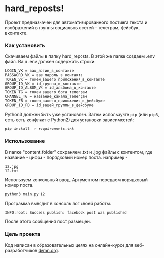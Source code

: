 # hard_reposts!

Проект предназначен для автоматизированного постинга текста и изображений в группы социальных сетей - телеграм, фейсбук, вконтакте.

### Как установить

Скачиваем файлы в папку hard_reposts. В этой же папке создаем .env файл. Ваш .env должен содержать строки:

```
LOGIN_VK = ваш_логин_в_контакте
PASSWORD_VK = ваш_пароль_в_контакте
TOKEN_VK = токен_вашего приложения_в_контакте
GROUP_ID_VK = id_группы_в_контакте
GROUP_ID_ALBUM_VK = id_альбома_в_контакте
TOKEN_TG = токен_вашего_бота_телеграм
CHANNEL_TG = название_канала_телеграм
TOKEN_FB = токен_вашего_приложения_в_фейсбуке
GROUP_ID_FB = id_вашей_группы_в_фейсбуке
```

Python3 должен быть уже установлен. 
Затем используйте `pip` (или `pip3`, есть есть конфликт с Python2) для установки зависимостей:
```
pip install -r requirements.txt
```
### Использование
В папке "content_folder" сохраняем .txt и .jpg файлы с контентом, где название - цифра - порядковый номер поста.
например -
```
12.jpg
12.txt
```
Используем консольный ввод. Аргументом передаем порядковый номер поста.
```
python3 main.py 12
```
Программа выводит в консоль лог своей работы. 

```
INFO:root: Success publish: facebook post was published
```
После этого сообщения пост размещен.

### Цель проекта

Код написан в образовательных целях на онлайн-курсе для веб-разработчиков [dvmn.org](https://dvmn.org/).
